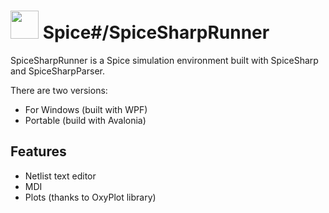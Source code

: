 # <img src="https://spicesharp.github.io/SpiceSharp/api/images/logo_full.svg" width="45px" /> Spice#/SpiceSharpRunner
 SpiceSharpRunner is a Spice simulation environment built with SpiceSharp and SpiceSharpParser.
 
 There are two versions:
 * For Windows (built with WPF)
 * Portable  (build with Avalonia)
 
 
 ## Features
 * Netlist text editor
 * MDI
 * Plots (thanks to OxyPlot library)
 
